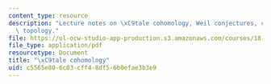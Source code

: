 ```yaml
---
content_type: resource
description: "Lecture notes on \xC9tale cohomology, Weil conjectures, curves, and\
  \ topology."
file: https://ol-ocw-studio-app-production.s3.amazonaws.com/courses/18-726-algebraic-geometry-spring-2009/c5565e806c03cff48df56b0efae3b3e9_MIT18_726s09_lec27_etale_cohom.pdf
file_type: application/pdf
resourcetype: Document
title: "\xC9tale cohomology"
uid: c5565e80-6c03-cff4-8df5-6b0efae3b3e9
---
```

